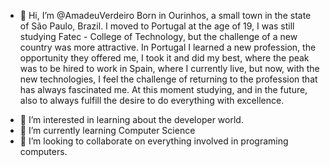 - 👋 Hi, I’m @AmadeuVerdeiro Born in Ourinhos, a small town in the state of São Paulo, Brazil. 
I moved to Portugal at the age of 19, I was still studying Fatec - College of Technology, but 
the challenge of a new country was more attractive.
In Portugal I learned a new profession, the opportunity they offered me, I took it and did my best, 
where the peak was to be hired to work in Spain, where I currently live, but now, with the new technologies, 
I feel the challenge of returning to the profession that has always fascinated me.
At this moment studying, and in the future, also to always fulfill the desire to do everything with excellence.
<!--Husband to a wonderful wife and father of 2 fantastic children.-->
- 👀 I’m interested in learning about the developer world.
- 🌱 I’m currently learning Computer Science
- 💞️ I’m looking to collaborate on everything involved in programing computers.
